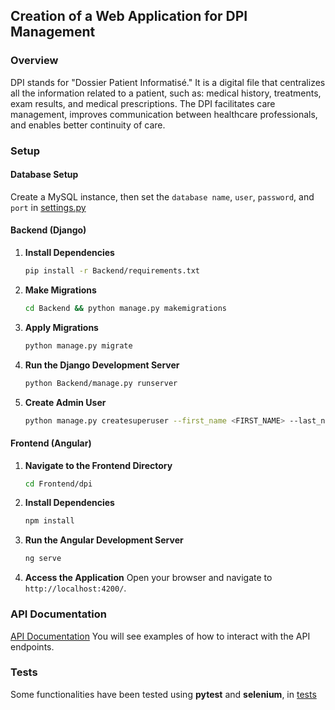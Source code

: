 ## Creation of a Web Application for DPI Management

### Overview
DPI stands for "Dossier Patient Informatisé." It is a digital file that centralizes all the information related to a patient, such as: medical history, treatments, exam results, and medical prescriptions. The DPI facilitates care management, improves communication between healthcare professionals, and enables better continuity of care.

### Setup
#### Database Setup
   Create a MySQL instance, then set the `database name`, `user`, `password`, and `port` in [settings.py](Backend/TP_IGL/settings.py)

#### Backend (Django)
1. **Install Dependencies**
   ```sh
   pip install -r Backend/requirements.txt
   ```
2. **Make Migrations**
   ```sh
   cd Backend && python manage.py makemigrations
   ```

3. **Apply Migrations**
   ```sh
   python manage.py migrate
   ```

4. **Run the Django Development Server**
   ```sh
   python Backend/manage.py runserver
   ```

5. **Create Admin User**
   ```sh
   python manage.py createsuperuser --first_name <FIRST_NAME> --last_name <LAST_NAME> --email <EMAIL>
   ```

#### Frontend (Angular)
1. **Navigate to the Frontend Directory**
   ```sh
   cd Frontend/dpi
   ```

2. **Install Dependencies**
   ```sh
   npm install
   ```

3. **Run the Angular Development Server**
   ```sh
   ng serve
   ```

4. **Access the Application**
   Open your browser and navigate to `http://localhost:4200/`.  

### API Documentation
[API Documentation](Backend/api-docs.http)
You will see examples of how to interact with the API endpoints.

### Tests
Some functionalities have been tested using **pytest** and **selenium**, in [tests](Backend/app/tests/)
